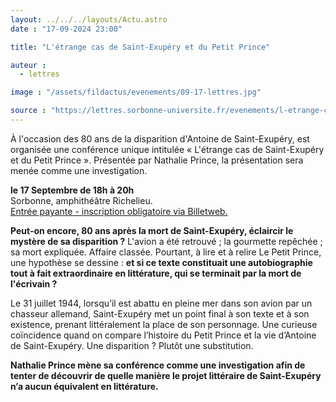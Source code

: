 ```yaml
---
layout: ../../../layouts/Actu.astro
date : "17-09-2024 23:00"

title: "L'étrange cas de Saint-Exupéry et du Petit Prince"

auteur :
  - lettres

image : "/assets/fildactus/evenements/09-17-lettres.jpg"

source : "https://lettres.sorbonne-universite.fr/evenements/l-etrange-cas-de-saint-exupery-et-du-petit-prince"
---
```


À l'occasion des 80 ans de la disparition d'Antoine de Saint-Exupéry, est organisée une conférence unique intitulée « L'étrange cas de Saint-Exupéry et du Petit Prince ». Présentée par Nathalie Prince, la présentation sera menée comme une investigation.

__le 17 Septembre de 18h à 20h__  
Sorbonne, amphithéâtre Richelieu.  
[Entrée payante - inscription obligatoire via Billetweb.](https://www.billetweb.fr/shop.php?event=universite-inter-ges-conferences-uniques-2024)

__Peut-on encore, 80 ans après la mort de Saint-Exupéry, éclaircir le mystère de sa disparition ?__ L'avion a été retrouvé ; la gourmette repêchée ; sa mort expliquée. Affaire classée. Pourtant, à lire et à relire Le Petit Prince, une hypothèse se dessine : __et si ce texte constituait une autobiographie tout à fait extraordinaire en littérature, qui se terminait par la mort de l'écrivain ?__

Le 31 juillet 1944, lorsqu’il est abattu en pleine mer dans son avion par un chasseur allemand, Saint-Exupéry met un point final à son texte et à son existence, prenant littéralement la place de son personnage. Une curieuse coïncidence quand on compare l’histoire du Petit Prince et la vie d’Antoine de Saint-Exupéry. Une disparition ? Plutôt une substitution.

__Nathalie Prince mène sa conférence comme une investigation afin de tenter de découvrir de quelle manière le projet littéraire de Saint-Exupéry n’a aucun équivalent en littérature.__